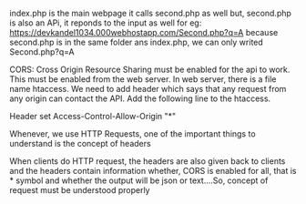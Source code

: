 index.php is the main webpage
it calls second.php as well
but, second.php is also an APi, it reponds to the input as well
for eg: https://devkandel1034.000webhostapp.com/Second.php?q=A
because second.php is in the same folder ans index.php, we can only writed Second.php?q=A




CORS: Cross Origin Resource Sharing must be enabled for the api to work.
This must be enabled from the web server.
In web server, there is a file name htaccess.
We need to add header which says that any request from any origin can contact the API.
Add the following line to the htaccess.

Header set Access-Control-Allow-Origin "*"

Whenever, we use HTTP Requests, one of the important things to understand is the concept of headers

When clients do HTTP request, the headers are also given back to clients and the headers contain information whether, 
CORS is enabled for all, that is * symbol and whether the output will be json or text....So, concept of request must be understood properly
